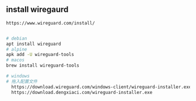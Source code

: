 ## install wiregaurd

    https://www.wireguard.com/install/

```bash

# debian
apt install wireguard
# alpine
apk add -U wireguard-tools
# macos
brew install wireguard-tools

# windows
# 拖入配置文件
  https://download.wireguard.com/windows-client/wireguard-installer.exe
  https://download.dengxiaci.com/wireguard-installer.exe

```
